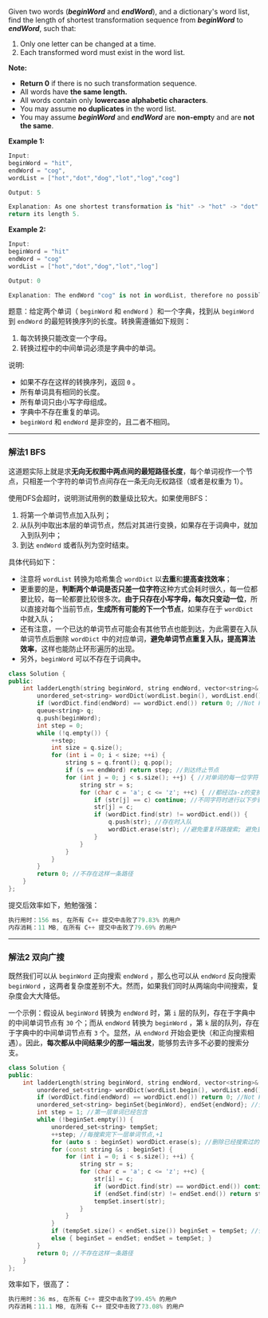 
Given two words (***beginWord*** and ***endWord***), and a dictionary's word list, find the length of shortest transformation sequence from ***beginWord*** to ***endWord***, such that:
1. Only one letter can be changed at a time.
2. Each transformed word must exist in the word list.

**Note:**
-  **Return 0** if there is no such transformation sequence.
-  All words have **the same length.**
 - All words contain only **lowercase alphabetic characters**.
- You may assume **no duplicates** in the word list.
- You may assume ***beginWord*** and ***endWord*** are **non-empt**y and are **not the same**.

**Example 1:**

```swift
Input:
beginWord = "hit",
endWord = "cog",
wordList = ["hot","dot","dog","lot","log","cog"]

Output: 5

Explanation: As one shortest transformation is "hit" -> "hot" -> "dot" -> "dog" -> "cog",
return its length 5.
```

**Example 2:**

```swift
Input:
beginWord = "hit"
endWord = "cog"
wordList = ["hot","dot","dog","lot","log"]

Output: 0

Explanation: The endWord "cog" is not in wordList, therefore no possible transformation.
```
题意：给定两个单词（ `beginWord` 和 `endWord` ）和一个字典，找到从 `beginWord` 到 `endWord` 的最短转换序列的长度。转换需遵循如下规则：
1. 每次转换只能改变一个字母。
2. 转换过程中的中间单词必须是字典中的单词。

说明:
- 如果不存在这样的转换序列，返回 `0` 。
- 所有单词具有相同的长度。
- 所有单词只由小写字母组成。
 - 字典中不存在重复的单词。
-  `beginWord` 和 `endWord` 是非空的，且二者不相同。


---
### 解法1 BFS
这道题实际上就是求**无向无权图中两点间的最短路径长度**，每个单词视作一个节点，只相差一个字符的单词节点间存在一条无向无权路径（或者是权重为 $1$）。

使用DFS会超时，说明测试用例的数量级比较大。如果使用BFS：
1. 将第一个单词节点加入队列；
2. 从队列中取出本层的单词节点，然后对其进行变换，如果存在于词典中，就加入到队列中；
3. 到达 `endWord` 或者队列为空时结束。

具体代码如下：
- 注意将 `wordList` 转换为哈希集合 `wordDict` 以**去重**和**提高查找效率**；
- 更重要的是，**判断两个单词是否只差一位字符**这种方式会耗时很久，每一位都要比较，每一轮都要比较很多次。**由于只存在小写字母，每次只变动一位**，所以直接对每个当前节点，**生成所有可能的下一个节点**，如果存在于 `wordDict` 中就入队；
- 还有注意，一个已达的单词节点可能会有其他节点也能到达，为此需要在入队单词节点后删除 `wordDict` 中的对应单词，**避免单词节点重复入队，提高算法效率**，这样也能防止环形遍历的出现。
- 另外，`beginWord` 可以不存在于词典中。
```cpp
class Solution { 
public:
    int ladderLength(string beginWord, string endWord, vector<string>& wordList) {
        unordered_set<string> wordDict(wordList.begin(), wordList.end()); //去重; 便于查找
        if (wordDict.find(endWord) == wordDict.end()) return 0; //Not Found
        queue<string> q;
        q.push(beginWord);
        int step = 0;
        while (!q.empty()) {
            ++step;
            int size = q.size();
            for (int i = 0; i < size; ++i) {
                string s = q.front(); q.pop();
                if (s == endWord) return step; //到达终止节点
                for (int j = 0; j < s.size(); ++j) { //对单词的每一位字符
                    string str = s;
                    for (char c = 'a'; c <= 'z'; ++c) { //都经过a-z的变换
                        if (str[j] == c) continue; //不同字符时进行以下步骤
                        str[j] = c;
                        if (wordDict.find(str) != wordDict.end()) {
                            q.push(str); //存在时入队  
                            wordDict.erase(str); //避免重复环路搜索; 避免重复入队,提高算法效率
                        }
                    }
                }
            } 
        }
        return 0; //不存在这样一条路径
    }
};
```
提交后效率如下，勉勉强强：
```cpp
执行用时：156 ms, 在所有 C++ 提交中击败了79.83% 的用户
内存消耗：11 MB, 在所有 C++ 提交中击败了79.69% 的用户
```
---
### 解法2 双向广搜
既然我们可以从 `beginWord` 正向搜索 `endWord` ，那么也可以从 `endWord` 反向搜索 `beginWord` ，这两者复杂度差别不大。然而，如果我们同时从两端向中间搜索，复杂度会大大降低。

一个示例：假设从 `beginWord` 转换为 `endWord` 时，第 `i` 层的队列，存在于字典中的中间单词节点有 `30` 个；而从 `endWord` 转换为 `beginWord` ，第 `k` 层的队列，存在于字典中的中间单词节点有 `3` 个。显然，从 `endWord` 开始会更快（和正向搜索相遇）。因此，**每次都从中间结果少的那一端出发**，能够剪去许多不必要的搜索分支。

```cpp
class Solution { 
public:
    int ladderLength(string beginWord, string endWord, vector<string>& wordList) {
        unordered_set<string> wordDict(wordList.begin(), wordList.end()); //去重; 便于查找
        if (wordDict.find(endWord) == wordDict.end()) return 0; //Not Found
        unordered_set<string> beginSet{beginWord}, endSet{endWord}; //分别从开始端、结束端向中间搜索; 用哈希集合以去重
        int step = 1; //第一层单词已经包含
        while (!beginSet.empty()) {
            unordered_set<string> tempSet;
            ++step; //每搜索完下一层单词节点,+1
            for (auto s : beginSet) wordDict.erase(s); //删除已经搜索过的单词节点,避免重复入队; 避免环状搜索路径; //必须在这里删除而非插入后删除
            for (const string &s : beginSet) {
                for (int i = 0; i < s.size(); ++i) {
                    string str = s;
                    for (char c = 'a'; c <= 'z'; ++c) {
                        str[i] = c;
                        if (wordDict.find(str) == wordDict.end()) continue; //不存在这样的单词
                        if (endSet.find(str) != endSet.end()) return step; //在中间相遇
                        tempSet.insert(str);
                    }
                }
            }
            if (tempSet.size() < endSet.size()) beginSet = tempSet; //保证每次都从中间结果少的那一端向中间遍历
            else { beginSet = endSet; endSet = tempSet; }
        }
        return 0; //不存在这样一条路径
    }
}; 
```
效率如下，很高了：
```cpp
执行用时：36 ms, 在所有 C++ 提交中击败了99.45% 的用户
内存消耗：11.1 MB, 在所有 C++ 提交中击败了73.08% 的用户
```
